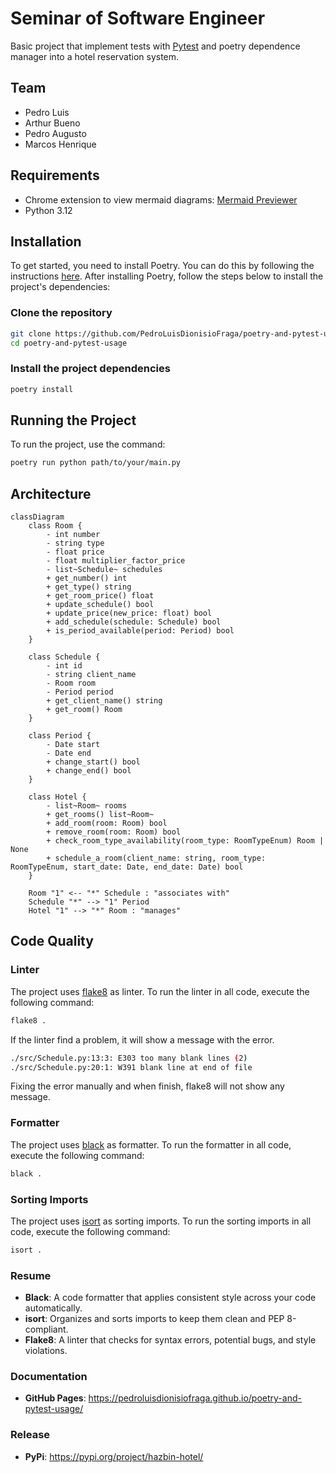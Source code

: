 # Seminar of Software Engineer
Basic project that implement tests with [Pytest](https://docs.pytest.org/en/stable/) and poetry dependence manager into a hotel reservation system.

## Team
- Pedro Luis
- Arthur Bueno
- Pedro Augusto
- Marcos Henrique

## Requirements
- Chrome extension to view mermaid diagrams: [Mermaid Previewer](https://chromewebstore.google.com/detail/mermaid-previewer/oidjnlhbegipkcklbdfnbkikplpghfdl?utm_source=ext_app_menu)
- Python 3.12

## Installation
To get started, you need to install Poetry. You can do this by following the instructions [here](https://python-poetry.org/docs/#installation).
After installing Poetry, follow the steps below to install the project's dependencies:

### Clone the repository
```bash 
git clone https://github.com/PedroLuisDionisioFraga/poetry-and-pytest-usage.git
cd poetry-and-pytest-usage
```

### Install the project dependencies 
```bash
poetry install
```

## Running the Project
To run the project, use the command:
```bash
poetry run python path/to/your/main.py
```

## Architecture
```mermaid
classDiagram
    class Room {
        - int number
        - string type
        - float price
        - float multiplier_factor_price
        - list~Schedule~ schedules
        + get_number() int
        + get_type() string
        + get_room_price() float
        + update_schedule() bool
        + update_price(new_price: float) bool
        + add_schedule(schedule: Schedule) bool
        + is_period_available(period: Period) bool
    }

    class Schedule {
        - int id
        - string client_name
        - Room room
        - Period period
        + get_client_name() string
        + get_room() Room
    }

    class Period {
        - Date start
        - Date end
        + change_start() bool
        + change_end() bool
    }

    class Hotel { 
        - list~Room~ rooms 
        + get_rooms() list~Room~ 
        + add_room(room: Room) bool 
        + remove_room(room: Room) bool 
        + check_room_type_availability(room_type: RoomTypeEnum) Room | None 
        + schedule_a_room(client_name: string, room_type: RoomTypeEnum, start_date: Date, end_date: Date) bool 
    } 
    
    Room "1" <-- "*" Schedule : "associates with" 
    Schedule "*" --> "1" Period 
    Hotel "1" --> "*" Room : "manages"
```

## Code Quality


### Linter
The project uses [flake8](https://flake8.pycqa.org/en/latest/) as linter. To run the linter in all code, execute the following command:
```bash
flake8 .
```
If the linter find a problem, it will show a message with the error.
```bash
./src/Schedule.py:13:3: E303 too many blank lines (2)
./src/Schedule.py:20:1: W391 blank line at end of file
```
Fixing the error manually and when finish, flake8 will not show any message.

### Formatter
The project uses [black](https://black.readthedocs.io/en/stable/) as formatter. To run the formatter in all code, execute the following command:
```bash
black .
```

### Sorting Imports
The project uses [isort](https://pycqa.github.io/isort/) as sorting imports. To run the sorting imports in all code, execute the following command:
```bash
isort .
```

### Resume
- **Black**: A code formatter that applies consistent style across your code automatically.
- **isort**: Organizes and sorts imports to keep them clean and PEP 8-compliant.
- **Flake8**: A linter that checks for syntax errors, potential bugs, and style violations.

### Documentation

- **GitHub Pages**: https://pedroluisdionisiofraga.github.io/poetry-and-pytest-usage/

### Release

- **PyPi**: https://pypi.org/project/hazbin-hotel/